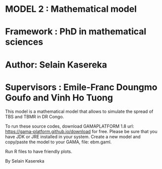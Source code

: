 # MODEL 2 : Mathematical model                                                                #
# Framework : PhD in mathematical sciences                                                    #
# Author: Selain Kasereka                                                                     #
# Supervisors : Emile-Franc Doungmo Goufo and Vinh Ho Tuong                                   #

This model is a mathematical model that allows to simulate the spread of TBS and TBMR in DR Congo.

To run these source codes, download GAMAPLATFORM 1.8 url: https://gama-platform.github.io/download for free. Please be sure that you have JDK or JRE installed in your system. Create a new model and copy/paste the model to your GAMA, file: ebm.gaml. 

Run R files to have friendly plots.

By Selain Kasereka
